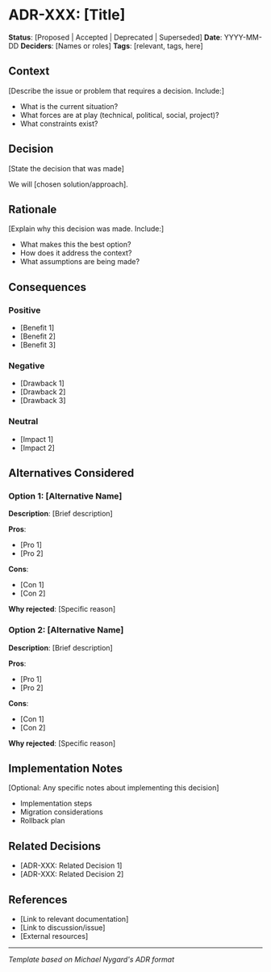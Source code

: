 # ADR-XXX: [Title]

**Status**: [Proposed | Accepted | Deprecated | Superseded]
**Date**: YYYY-MM-DD
**Deciders**: [Names or roles]
**Tags**: [relevant, tags, here]

## Context

[Describe the issue or problem that requires a decision. Include:]

- What is the current situation?
- What forces are at play (technical, political, social, project)?
- What constraints exist?

## Decision

[State the decision that was made]

We will [chosen solution/approach].

## Rationale

[Explain why this decision was made. Include:]

- What makes this the best option?
- How does it address the context?
- What assumptions are being made?

## Consequences

### Positive

- [Benefit 1]
- [Benefit 2]
- [Benefit 3]

### Negative

- [Drawback 1]
- [Drawback 2]
- [Drawback 3]

### Neutral

- [Impact 1]
- [Impact 2]

## Alternatives Considered

### Option 1: [Alternative Name]

**Description**: [Brief description]

**Pros**:

- [Pro 1]
- [Pro 2]

**Cons**:

- [Con 1]
- [Con 2]

**Why rejected**: [Specific reason]

### Option 2: [Alternative Name]

**Description**: [Brief description]

**Pros**:

- [Pro 1]
- [Pro 2]

**Cons**:

- [Con 1]
- [Con 2]

**Why rejected**: [Specific reason]

## Implementation Notes

[Optional: Any specific notes about implementing this decision]

- Implementation steps
- Migration considerations
- Rollback plan

## Related Decisions

- [ADR-XXX: Related Decision 1]
- [ADR-XXX: Related Decision 2]

## References

- [Link to relevant documentation]
- [Link to discussion/issue]
- [External resources]

---

_Template based on Michael Nygard's ADR format_
